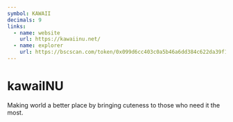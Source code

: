 ```yaml
---
symbol: KAWAII
decimals: 9
links:
  - name: website
    url: https://kawaiinu.net/
  - name: explorer
    url: https://bscscan.com/token/0x099d6cc403c0a5b46a6dd384c622da39f1e1001c
---
```


# kawaiINU

Making world a better place by bringing cuteness to those who need it the most.
